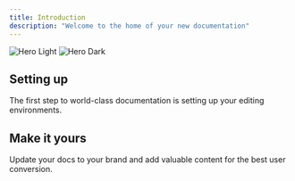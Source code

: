 ```yaml
---
title: Introduction
description: "Welcome to the home of your new documentation"
---
```


<img
  className="block dark:hidden"
  src="/images/hero-light.png"
  alt="Hero Light"
/>
<img
  className="hidden dark:block"
  src="/images/hero-dark.png"
  alt="Hero Dark"
/>

## Setting up

The first step to world-class documentation is setting up your editing environments.

  
</CardGroup>

## Make it yours

Update your docs to your brand and add valuable content for the best user conversion.

  
  
  
</CardGroup>